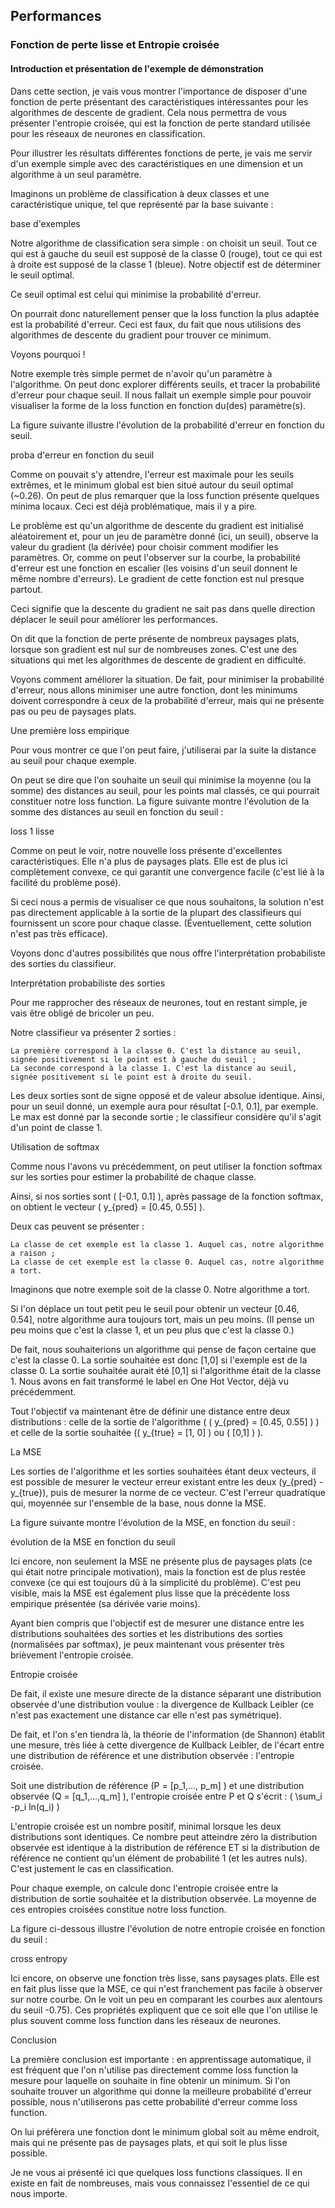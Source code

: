 <script type="text/javascript" async src="//cdn.bootcss.com/mathjax/2.7.0/MathJax.js?config=TeX-AMS-MML_HTMLorMML"></script>
<script type="text/javascript" async src="https://cdnjs.cloudflare.com/ajax/libs/mathjax/2.7.1/MathJax.js?config=TeX-MML-AM_CHTML"></script>

## Performances

### Fonction de perte lisse et Entropie croisée

#### Introduction et présentation de l'exemple de démonstration

Dans cette section, je vais vous montrer l'importance de disposer d'une fonction de perte présentant des caractéristiques intéressantes pour les algorithmes de descente de gradient. Cela nous permettra de vous présenter l'entropie croisée, qui est la fonction de perte standard utilisée pour les réseaux de neurones en classification.

Pour illustrer les résultats différentes fonctions de perte, je vais me servir d'un exemple simple avec des caractéristiques en une dimension et un algorithme à un seul paramètre. 

Imaginons un problème de classification à deux classes et une caractéristique unique, tel que représenté par la base suivante :

base d'exemples

Notre algorithme de classification sera simple : on choisit un seuil. Tout ce qui est à gauche du seuil est supposé de la classe 0 (rouge), tout ce qui est à droite est supposé de la classe 1 (bleue). Notre objectif est de déterminer le seuil optimal.

Ce seuil optimal est celui qui minimise la probabilité d'erreur.

On pourrait donc naturellement penser que la loss function la plus adaptée est la probabilité d'erreur. Ceci est faux, du fait que nous utilisions des algorithmes de descente du gradient pour trouver ce minimum.

Voyons pourquoi !

Notre exemple très simple permet de n'avoir qu'un paramètre à l'algorithme. On peut donc explorer différents seuils, et tracer la probabilité d'erreur pour chaque seuil. Il nous fallait un exemple simple pour pouvoir visualiser la forme de la loss function en fonction du(des) paramètre(s).

La figure suivante illustre l'évolution de la probabilité d'erreur en fonction du seuil.

proba d'erreur en fonction du seuil

Comme on pouvait s'y attendre, l'erreur est maximale pour les seuils extrêmes, et le minimum global est bien situé autour du seuil optimal (~0.26). On peut de plus remarquer que la loss function présente quelques minima locaux. Ceci est déjà problématique, mais il y a pire.

Le problème est qu'un algorithme de descente du gradient est initialisé aléatoirement et, pour un jeu de paramètre donné (ici, un seuil),  observe la valeur du gradient (la dérivée) pour choisir comment modifier les paramètres. Or, comme on peut l'observer sur la courbe, la probabilité d'erreur est une fonction en escalier (les voisins d'un seuil donnent le même nombre d'erreurs). Le gradient de cette fonction est nul presque partout.

Ceci signifie que la descente du gradient ne sait pas dans quelle direction déplacer le seuil pour améliorer les performances.

On dit que la fonction de perte présente de nombreux paysages plats, lorsque son gradient est nul sur de nombreuses zones. C'est une des situations qui met les algorithmes de descente de gradient en difficulté.

Voyons comment améliorer la situation. De fait, pour minimiser la probabilité d'erreur, nous allons minimiser une autre fonction, dont les minimums doivent correspondre à ceux de la probabilité d'erreur, mais qui ne présente pas ou peu de paysages plats.

Une première loss empirique

Pour vous montrer ce que l'on peut faire, j'utiliserai par la suite la distance au seuil pour chaque exemple.

On peut se dire que l'on souhaite un seuil qui minimise la moyenne (ou la somme) des distances au seuil, pour les points mal classés, ce qui pourrait constituer notre loss function. La figure suivante montre l'évolution de la somme des distances au seuil en fonction du seuil :

loss 1 lisse

Comme on peut le voir, notre nouvelle loss présente d'excellentes caractéristiques. Elle n'a plus de paysages plats. Elle est de plus ici complètement convexe, ce qui garantit une convergence facile (c'est lié à la facilité du problème posé).

Si ceci nous a permis de visualiser ce que nous souhaitons, la solution n'est pas directement applicable à la sortie de la plupart des classifieurs qui fournissent un score pour chaque classe. (Éventuellement, cette solution n'est pas très efficace).

Voyons donc d'autres possibilités que nous offre l'interprétation probabiliste des sorties du classifieur.

Interprétation probabiliste des sorties

Pour me rapprocher des réseaux de neurones, tout en restant simple, je vais être obligé de bricoler un peu.

Notre classifieur va présenter 2 sorties :

    La première correspond à la classe 0. C'est la distance au seuil, signée positivement si le point est à gauche du seuil ;
    La seconde correspond à la classe 1. C'est la distance au seuil, signée positivement si le point est à droite du seuil.

Les deux sorties sont de signe opposé et de valeur absolue identique. Ainsi, pour un seuil donné, un exemple aura pour résultat [-0.1, 0.1], par exemple. Le max est donné par la seconde sortie ; le classifieur considère qu'il s'agit d'un point de classe 1.

Utilisation de softmax

Comme nous l'avons vu précédemment, on peut utiliser la fonction softmax sur les sorties pour estimer la probabilité de chaque classe.

Ainsi, si nos sorties sont \( [-0.1, 0.1] \), après passage de la fonction softmax, on obtient le vecteur \( y_{pred} = [0.45, 0.55] \).

Deux cas peuvent se présenter :

    La classe de cet exemple est la classe 1. Auquel cas, notre algorithme a raison ;
    La classe de cet exemple est la classe 0. Auquel cas, notre algorithme a tort.

Imaginons que notre exemple soit de la classe 0. Notre algorithme a tort.

Si l'on déplace un tout petit peu le seuil pour obtenir un vecteur [0.46, 0.54], notre algorithme aura toujours tort, mais un peu moins. (Il pense un peu moins que c'est la classe 1, et un peu plus que c'est la classe 0.)

De fait, nous souhaiterions un algorithme qui pense de façon certaine que c'est la classe 0. La sortie souhaitée est donc [1,0] si l'exemple est de la classe 0. La sortie souhaitée aurait été [0,1] si l'algorithme était de la classe 1. Nous avons en fait transformé le label en One Hot Vector, déjà vu précédemment.

Tout l'objectif va maintenant être de définir une distance entre deux distributions : celle de la sortie de l'algorithme ( \( y_{pred} = [0.45, 0.55] \) ) et celle de la sortie souhaitée (\( y_{true} = [1, 0] \) ou \( [0,1] \) ).

La MSE

Les sorties de l'algorithme et les sorties souhaitées étant deux vecteurs, il est possible de mesurer le vecteur erreur existant entre les deux \(y_{pred} -y_{true}\), puis de mesurer la norme de ce vecteur. C'est l'erreur quadratique qui, moyennée sur l'ensemble de la base, nous donne la MSE.

La figure suivante montre l'évolution de la MSE, en fonction du seuil :

évolution de la MSE en fonction du seuil

Ici encore, non seulement la MSE ne présente plus de paysages plats (ce qui était notre principale motivation), mais la fonction est de plus restée convexe (ce qui est toujours dû à la simplicité du problème). C'est peu visible, mais la MSE est également plus lisse que la précédente loss empirique présentée (sa dérivée varie moins).

Ayant bien compris que l'objectif est de mesurer une distance entre les distributions souhaitées des sorties et les distributions des sorties (normalisées par softmax), je peux maintenant vous présenter très brièvement l'entropie croisée.

Entropie croisée

De fait, il existe une mesure directe de la distance séparant une distribution observée d'une distribution voulue : la divergence de Kullback Leibler (ce n'est pas exactement une distance car elle n'est pas symétrique).

De fait, et l'on s'en tiendra là, la théorie de l'information (de Shannon) établit une mesure, très liée à cette divergence de Kullback Leibler, de l'écart entre une distribution de référence et une distribution observée : l'entropie croisée.

Soit une distribution de référence \(P = [p_1,..., p_m] \)  et une distribution observée \(Q = [q_1,...,q_m] \), l'entropie croisée entre P et Q s'écrit : \( \sum_i -p_i ln(q_i) \)

L'entropie croisée est un nombre positif, minimal lorsque les deux distributions sont identiques. Ce nombre peut atteindre zéro la distribution observée est identique à la distribution de référence ET si la distribution de référence ne contient qu'un élément de probabilité 1 (et les autres nuls). C'est justement le cas en classification.

Pour chaque exemple, on calcule donc l'entropie croisée entre la distribution de sortie souhaitée et la distribution observée. La moyenne de ces entropies croisées constitue notre loss function.

La figure ci-dessous illustre l'évolution de notre entropie croisée en fonction du seuil :

cross entropy

Ici encore, on observe une fonction très lisse, sans paysages plats. Elle est en fait plus lisse que la MSE, ce qui n'est franchement pas facile à observer sur notre courbe. On le voit un peu en comparant les courbes aux alentours du seuil -0.75). Ces propriétés expliquent que ce soit elle que l'on utilise le plus souvent comme loss function dans les réseaux de neurones.

Conclusion

La première conclusion est importante : en apprentissage automatique, il est fréquent que l'on n'utilise pas directement comme loss function la mesure pour laquelle on souhaite in fine obtenir un minimum. Si l'on souhaite trouver un algorithme qui donne la meilleure probabilité d'erreur possible, nous n'utiliserons pas cette probabilité d'erreur comme loss function.

On lui préfèrera une fonction dont le minimum global soit au même endroit, mais qui ne présente pas de paysages plats, et qui soit le plus lisse possible.

Je ne vous ai présenté ici que quelques loss functions classiques. Il en existe en fait de nombreuses, mais vous connaissez l'essentiel de ce qui nous importe.

